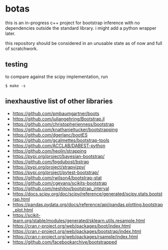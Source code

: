 # botas

this is an in-progress c++ project for bootstrap inference with no dependencies outside the standard library. i might add a python wrapper later.

this repository should be considered in an unusable state as of now and full of scratchwork.

## testing

to compare against the scipy implementation, run

```console
$ make -s
```

## inexhaustive list of other libraries

* https://github.com/pmbaumgartner/boots
* https://github.com/juliangehring/Bootstrap.jl
* https://github.com/christopherjenness/bootstrap
* https://github.com/knathanieltucker/bootstrapping
* https://github.com/dgerlanc/bootES
* https://github.com/gcalmettes/bootstrap-tools
* https://github.com/ACCLAB/DABEST-python
* https://github.com/heolin/strapping
* https://pypi.org/project/bayesian-bootstrap/
* https://github.com/fpgdubost/bstrap
* https://pypi.org/project/strapvizpy/
* https://pypi.org/project/pytest-bootstrap/
* https://github.com/rwilson4/bootstrap-stat
* https://github.com/cgevans/scikits-bootstrap
* https://github.com/neshitov/bootstrap_interval
* https://docs.scipy.org/doc/scipy/reference/generated/scipy.stats.bootstrap.html
* https://pandas.pydata.org/docs/reference/api/pandas.plotting.bootstrap_plot.html
* https://scikit-learn.org/stable/modules/generated/sklearn.utils.resample.html
* https://cran.r-project.org/web/packages/boot/index.html
* https://cran.r-project.org/web/packages/bootstrap/index.html
* https://cran.r-project.org/web/packages/rsample/index.html
* https://github.com/facebookarchive/bootstrapped
